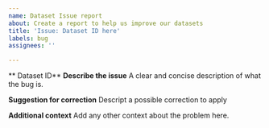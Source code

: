 ```yaml
---
name: Dataset Issue report
about: Create a report to help us improve our datasets
title: 'Issue: Dataset ID here'
labels: bug
assignees: ''

---
```


** Dataset ID** 
**Describe the issue**
A clear and concise description of what the bug is.

**Suggestion for correction**
Descript a possible correction to apply

**Additional context**
Add any other context about the problem here.
